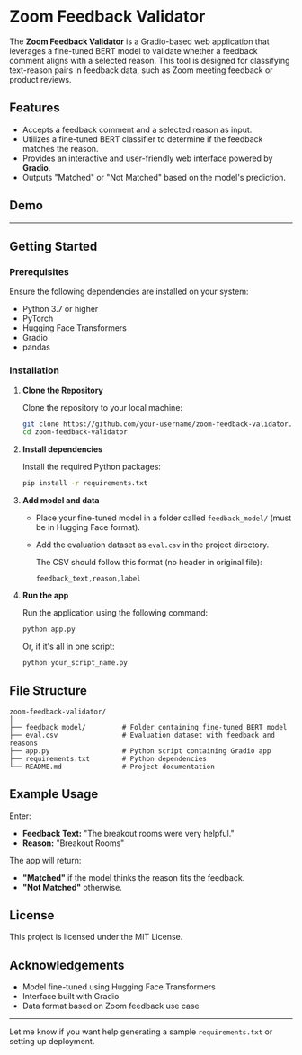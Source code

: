 # Zoom Feedback Validator

The **Zoom Feedback Validator** is a Gradio-based web application that leverages a fine-tuned BERT model to validate whether a feedback comment aligns with a selected reason. This tool is designed for classifying text-reason pairs in feedback data, such as Zoom meeting feedback or product reviews.

## Features

- Accepts a feedback comment and a selected reason as input.
- Utilizes a fine-tuned BERT classifier to determine if the feedback matches the reason.
- Provides an interactive and user-friendly web interface powered by **Gradio**.
- Outputs "Matched" or "Not Matched" based on the model's prediction.

## Demo


---

## Getting Started

### Prerequisites

Ensure the following dependencies are installed on your system:

- Python 3.7 or higher
- PyTorch
- Hugging Face Transformers
- Gradio
- pandas

### Installation

1. **Clone the Repository**

   Clone the repository to your local machine:

   ```bash
   git clone https://github.com/your-username/zoom-feedback-validator.git
   cd zoom-feedback-validator
   ```

2. **Install dependencies**

   Install the required Python packages:

   ```bash
   pip install -r requirements.txt
   ```

3. **Add model and data**

   - Place your fine-tuned model in a folder called `feedback_model/` (must be in Hugging Face format).
   - Add the evaluation dataset as `eval.csv` in the project directory.

     The CSV should follow this format (no header in original file):

     ```
     feedback_text,reason,label
     ```

4. **Run the app**

   Run the application using the following command:

   ```bash
   python app.py
   ```

   Or, if it's all in one script:

   ```bash
   python your_script_name.py
   ```

## File Structure

```
zoom-feedback-validator/
│
├── feedback_model/         # Folder containing fine-tuned BERT model
├── eval.csv                # Evaluation dataset with feedback and reasons
├── app.py                  # Python script containing Gradio app
├── requirements.txt        # Python dependencies
└── README.md               # Project documentation
```

## Example Usage

Enter:

- **Feedback Text:** "The breakout rooms were very helpful."
- **Reason:** "Breakout Rooms"

The app will return:

- **"Matched"** if the model thinks the reason fits the feedback.
- **"Not Matched"** otherwise.

## License

This project is licensed under the MIT License.

## Acknowledgements

- Model fine-tuned using Hugging Face Transformers
- Interface built with Gradio
- Data format based on Zoom feedback use case

---

Let me know if you want help generating a sample `requirements.txt` or setting up deployment.
